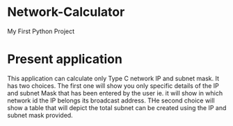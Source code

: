 # Network-Calculator
My First Python Project

# Present application
This application can calculate only  Type C network IP and subnet mask. It has two choices. The first one will show you only specific details of the IP and subnet Mask that has been entered by the user ie. it will show in which network id the IP belongs its broadcast address. THe second choice will show a table that will depict the total subnet can be created using the IP and subnet mask provided.
